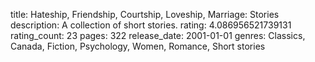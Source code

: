 title: Hateship, Friendship, Courtship, Loveship, Marriage: Stories
description: A collection of short stories.
rating: 4.086956521739131
rating_count: 23
pages: 322
release_date: 2001-01-01
genres: Classics, Canada, Fiction, Psychology, Women, Romance, Short stories